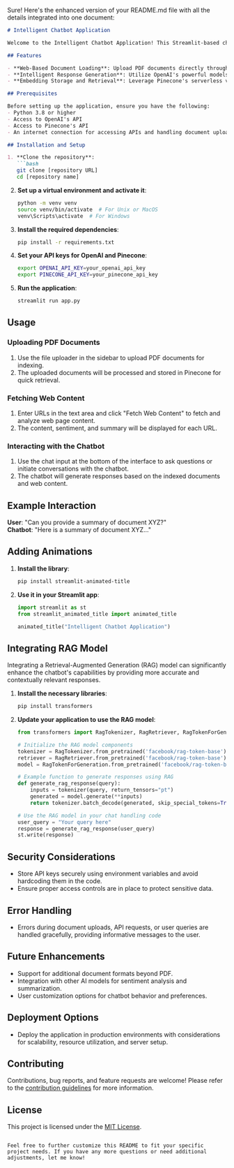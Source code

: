 Sure! Here's the enhanced version of your README.md file with all the details integrated into one document:

```markdown
# Intelligent Chatbot Application

Welcome to the Intelligent Chatbot Application! This Streamlit-based chatbot utilizes OpenAI's GPT models for generating responses and Pinecone's vector database for storing and retrieving document embeddings. It's designed to provide users with intelligent responses based on the content from indexed documents loaded into Pinecone.

## Features

- **Web-Based Document Loading**: Upload PDF documents directly through the interface for indexing.
- **Intelligent Response Generation**: Utilize OpenAI's powerful models to generate context-aware responses to user queries.
- **Embedding Storage and Retrieval**: Leverage Pinecone's serverless vector database for efficient storage and retrieval of text embeddings, enhancing the response quality based on relevant document content.

## Prerequisites

Before setting up the application, ensure you have the following:
- Python 3.8 or higher
- Access to OpenAI's API
- Access to Pinecone's API
- An internet connection for accessing APIs and handling document uploads

## Installation and Setup

1. **Clone the repository**:
   ```bash
   git clone [repository URL]
   cd [repository name]
   ```

2. **Set up a virtual environment and activate it**:
   ```bash
   python -m venv venv
   source venv/bin/activate  # For Unix or MacOS
   venv\Scripts\activate  # For Windows
   ```

3. **Install the required dependencies**:
   ```bash
   pip install -r requirements.txt
   ```

4. **Set your API keys for OpenAI and Pinecone**:
   ```bash
   export OPENAI_API_KEY=your_openai_api_key
   export PINECONE_API_KEY=your_pinecone_api_key
   ```

5. **Run the application**:
   ```bash
   streamlit run app.py
   ```

## Usage

### Uploading PDF Documents
1. Use the file uploader in the sidebar to upload PDF documents for indexing.
2. The uploaded documents will be processed and stored in Pinecone for quick retrieval.

### Fetching Web Content
1. Enter URLs in the text area and click "Fetch Web Content" to fetch and analyze web page content.
2. The content, sentiment, and summary will be displayed for each URL.

### Interacting with the Chatbot
1. Use the chat input at the bottom of the interface to ask questions or initiate conversations with the chatbot.
2. The chatbot will generate responses based on the indexed documents and web content.

## Example Interaction

**User**: "Can you provide a summary of document XYZ?"  
**Chatbot**: "Here is a summary of document XYZ..."

## Adding Animations


1. **Install the library**:
   ```bash
   pip install streamlit-animated-title
   ```

2. **Use it in your Streamlit app**:
   ```python
   import streamlit as st
   from streamlit_animated_title import animated_title

   animated_title("Intelligent Chatbot Application")
   ```

## Integrating RAG Model

Integrating a Retrieval-Augmented Generation (RAG) model can significantly enhance the chatbot's capabilities by providing more accurate and contextually relevant responses.

1. **Install the necessary libraries**:
   ```bash
   pip install transformers
   ```

2. **Update your application to use the RAG model**:
   ```python
   from transformers import RagTokenizer, RagRetriever, RagTokenForGeneration

   # Initialize the RAG model components
   tokenizer = RagTokenizer.from_pretrained('facebook/rag-token-base')
   retriever = RagRetriever.from_pretrained('facebook/rag-token-base')
   model = RagTokenForGeneration.from_pretrained('facebook/rag-token-base', retriever=retriever)

   # Example function to generate responses using RAG
   def generate_rag_response(query):
       inputs = tokenizer(query, return_tensors="pt")
       generated = model.generate(**inputs)
       return tokenizer.batch_decode(generated, skip_special_tokens=True)[0]

   # Use the RAG model in your chat handling code
   user_query = "Your query here"
   response = generate_rag_response(user_query)
   st.write(response)
   ```

## Security Considerations

- Store API keys securely using environment variables and avoid hardcoding them in the code.
- Ensure proper access controls are in place to protect sensitive data.

## Error Handling

- Errors during document uploads, API requests, or user queries are handled gracefully, providing informative messages to the user.

## Future Enhancements

- Support for additional document formats beyond PDF.
- Integration with other AI models for sentiment analysis and summarization.
- User customization options for chatbot behavior and preferences.

## Deployment Options

- Deploy the application in production environments with considerations for scalability, resource utilization, and server setup.

## Contributing

Contributions, bug reports, and feature requests are welcome! Please refer to the [contribution guidelines](CONTRIBUTING.md) for more information.

## License

This project is licensed under the [MIT License](LICENSE).
```

Feel free to further customize this README to fit your specific project needs. If you have any more questions or need additional adjustments, let me know!

